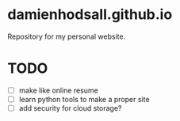 # damienhodsall.github.io

Repository for my personal website.

# TODO

- [ ] make like online resume
- [ ] learn python tools to make a proper site
- [ ] add security for cloud storage?
